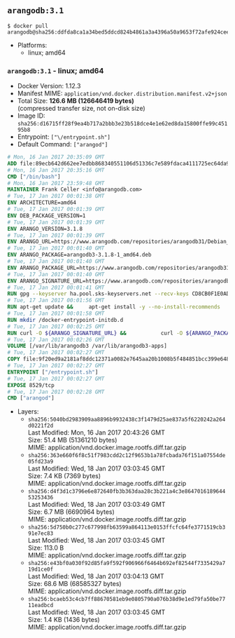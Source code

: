 ## `arangodb:3.1`

```console
$ docker pull arangodb@sha256:ddfda8ca1a34bed5ddcd824b4861a3a4396a50a9653f72afe924cee89a22b5f9
```

-	Platforms:
	-	linux; amd64

### `arangodb:3.1` - linux; amd64

-	Docker Version: 1.12.3
-	Manifest MIME: `application/vnd.docker.distribution.manifest.v2+json`
-	Total Size: **126.6 MB (126646419 bytes)**  
	(compressed transfer size, not on-disk size)
-	Image ID: `sha256:d16715ff28f9ea4b717a2bbb3e23b518dce4e1e62ed8da15800ffe99c45195b8`
-	Entrypoint: `["\/entrypoint.sh"]`
-	Default Command: `["arangod"]`

```dockerfile
# Mon, 16 Jan 2017 20:35:09 GMT
ADD file:89ecb642d662ee7edbb868340551106d51336c7e589fdaca4111725ec64da957 in / 
# Mon, 16 Jan 2017 20:35:16 GMT
CMD ["/bin/bash"]
# Mon, 16 Jan 2017 23:59:48 GMT
MAINTAINER Frank Celler <info@arangodb.com>
# Tue, 17 Jan 2017 00:01:38 GMT
ENV ARCHITECTURE=amd64
# Tue, 17 Jan 2017 00:01:39 GMT
ENV DEB_PACKAGE_VERSION=1
# Tue, 17 Jan 2017 00:01:39 GMT
ENV ARANGO_VERSION=3.1.8
# Tue, 17 Jan 2017 00:01:39 GMT
ENV ARANGO_URL=https://www.arangodb.com/repositories/arangodb31/Debian_8.0
# Tue, 17 Jan 2017 00:01:40 GMT
ENV ARANGO_PACKAGE=arangodb3-3.1.8-1_amd64.deb
# Tue, 17 Jan 2017 00:01:40 GMT
ENV ARANGO_PACKAGE_URL=https://www.arangodb.com/repositories/arangodb31/Debian_8.0/amd64/arangodb3-3.1.8-1_amd64.deb
# Tue, 17 Jan 2017 00:01:40 GMT
ENV ARANGO_SIGNATURE_URL=https://www.arangodb.com/repositories/arangodb31/Debian_8.0/amd64/arangodb3-3.1.8-1_amd64.deb.asc
# Tue, 17 Jan 2017 00:01:41 GMT
RUN gpg --keyserver ha.pool.sks-keyservers.net --recv-keys CD8CB0F1E0AD5B52E93F41E7EA93F5E56E751E9B
# Tue, 17 Jan 2017 00:01:56 GMT
RUN apt-get update &&     apt-get install -y --no-install-recommends         libjemalloc1 	libsnappy1         ca-certificates         pwgen         curl     &&     rm -rf /var/lib/apt/lists/*
# Tue, 17 Jan 2017 00:01:58 GMT
RUN mkdir /docker-entrypoint-initdb.d
# Tue, 17 Jan 2017 00:02:25 GMT
RUN curl -O ${ARANGO_SIGNATURE_URL} &&           curl -O ${ARANGO_PACKAGE_URL} &&             gpg --verify ${ARANGO_PACKAGE}.asc &&     (echo arangodb3 arangodb3/password password test | debconf-set-selections) &&     (echo arangodb3 arangodb3/password_again password test | debconf-set-selections) &&     DEBIAN_FRONTEND="noninteractive" dpkg -i ${ARANGO_PACKAGE} &&     rm -rf /var/lib/arangodb3/* &&     sed -ri         -e 's!127\.0\.0\.1!0.0.0.0!g'         -e 's!^(file\s*=).*!\1 -!'         -e 's!^#\s*uid\s*=.*!uid = arangodb!'         -e 's!^#\s*gid\s*=.*!gid = arangodb!'         /etc/arangodb3/arangod.conf     &&     DEBIAN_FRONTEND="noninteractive" apt-get purge -y --auto-remove ca-certificates &&     rm -f ${ARANGO_PACKAGE}*
# Tue, 17 Jan 2017 00:02:26 GMT
VOLUME [/var/lib/arangodb3 /var/lib/arangodb3-apps]
# Tue, 17 Jan 2017 00:02:27 GMT
COPY file:9f20ed9a2181af8ddc12371a0082e7645aa20b1008b5f484851bcc399e64801e in /entrypoint.sh 
# Tue, 17 Jan 2017 00:02:27 GMT
ENTRYPOINT ["/entrypoint.sh"]
# Tue, 17 Jan 2017 00:02:27 GMT
EXPOSE 8529/tcp
# Tue, 17 Jan 2017 00:02:28 GMT
CMD ["arangod"]
```

-	Layers:
	-	`sha256:5040bd2983909aa8896b9932438c3f1479d25ae837a5f6220242a264d0221f2d`  
		Last Modified: Mon, 16 Jan 2017 20:43:26 GMT  
		Size: 51.4 MB (51361210 bytes)  
		MIME: application/vnd.docker.image.rootfs.diff.tar.gzip
	-	`sha256:363e660f6f8c51f7983cdd2c12f9653b1a78fcbada76f151a07554de05fd23a9`  
		Last Modified: Wed, 18 Jan 2017 03:03:45 GMT  
		Size: 7.4 KB (7369 bytes)  
		MIME: application/vnd.docker.image.rootfs.diff.tar.gzip
	-	`sha256:d4f3d1c3796e6e872640fb3b363daa28c3b221a4c3e864701618964453253436`  
		Last Modified: Wed, 18 Jan 2017 03:03:49 GMT  
		Size: 6.7 MB (6690964 bytes)  
		MIME: application/vnd.docker.image.rootfs.diff.tar.gzip
	-	`sha256:5d750b0c277c677998fb63599a864113e0153ffcfc64fe3771519cb391e7ec83`  
		Last Modified: Wed, 18 Jan 2017 03:03:45 GMT  
		Size: 113.0 B  
		MIME: application/vnd.docker.image.rootfs.diff.tar.gzip
	-	`sha256:e43bf0a030f92d85fa9f592f906966f6464b692ef82544f7335429a719d1ce0f`  
		Last Modified: Wed, 18 Jan 2017 03:04:13 GMT  
		Size: 68.6 MB (68585327 bytes)  
		MIME: application/vnd.docker.image.rootfs.diff.tar.gzip
	-	`sha256:bcaeb53c4cb7ff88670581eb9e0805790a076b38d9e1ed79fa50be7711eadbcd`  
		Last Modified: Wed, 18 Jan 2017 03:03:45 GMT  
		Size: 1.4 KB (1436 bytes)  
		MIME: application/vnd.docker.image.rootfs.diff.tar.gzip
